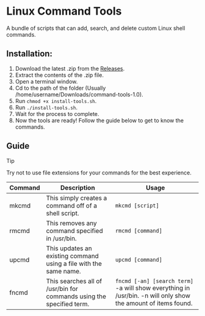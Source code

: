 # Linux Command Tools
A bundle of scripts that can add, search, and delete custom Linux shell commands.

## Installation:
1. Download the latest .zip from the [Releases](https://github.com/SteveGaming62/linux-command-tools/releases).
2. Extract the contents of the .zip file.
3. Open a terminal window.
4. Cd to the path of the folder (Usually /home/username/Downloads/command-tools-1.0).
5. Run ``chmod +x install-tools.sh``.
6. Run ``./install-tools.sh``.
7. Wait for the process to complete.
8. Now the tools are ready! Follow the guide below to get to know the commands.

## Guide
> [!TIP]
> Try not to use file extensions for your commands for the best experience.

Command | Description | Usage
---|---|---
mkcmd | This simply creates a command off of a shell script. | ``mkcmd [script]``
rmcmd | This removes any command specified in /usr/bin. | ``rmcmd [command]``
upcmd | This updates an existing command using a file with the same name. | ``upcmd [command]``
fncmd | This searches all of /usr/bin for commands using the specified term. | ``fncmd [-an] [search term]`` -a will show everything in /usr/bin. -n will only show the amount of items found.
